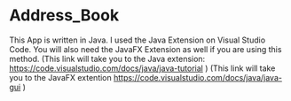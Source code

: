 # Address_Book

This App is written in Java.
I used the Java Extension on Visual Studio Code.
You will also need the JavaFX Extension as well if you are using this method. 
(This link will take you to the Java extension: https://code.visualstudio.com/docs/java/java-tutorial )
(This link will take you to the JavaFX extention https://code.visualstudio.com/docs/java/java-gui )
